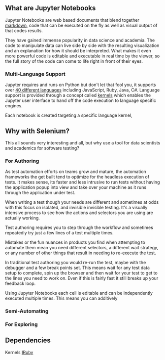 

## What are Jupyter Notebooks

Jupyter Notebooks are web based documents that blend together [markdown](), code that can be executed on the fly as well as visual output of that codes results.  

They have gained immense popularity in data science and academia. The code to manipulate data can live side by side with the resulting visualization and an explanation for how it should be interpreted. What makes it even more powerful code is editable and executable in real time by the viewer, so the full story of the code can come to life right in front of their eyes.

### Multi-Language Support

Jupyter requires and runs on Python but don't let that fool you, it supports over [40 different languages](https://github.com/jupyter/jupyter/wiki/Jupyter-kernels) including JavaScript, Ruby, Java, C#.  Language support is provided through a concept called [kernels](https://jupyter.readthedocs.io/en/latest/projects/kernels.html) which enables the Jupyter user interface to hand off the code execution to language specific engines. 

Each notebook is created targeting a specific language kernel, 

## Why with Selenium?

This all sounds very interesting and all, but why use a tool for data scientists and academics for software testing?

### For Authoring
As test automation efforts on teams grow and mature, the automation frameworks the get built tend to optimize for the headless execution of tests. It makes sense, its faster and less intrusive to run tests without having the application popup into view and take over your machine as it runs through the application under test. 

When writing a test though your needs are different and sometimes at odds with this focus on isolated, and invisible invisible testing. It's a visually intensive process to see how the actions and selectors you are using are actually working.

Test authoring requires you to step through the workflow and sometimes repeatedly try just a few lines of a test multiple times. 

Mistakes or the fun nuances in products you find when attempting to automate them mean you need different selectors, a different wait strategy, or any number of other things that result in needing to re-execute the test.

In traditional test authoring you would re-run the test, maybe with the debugger and a few break points set. This means wait for any test data setup to complete, spin up the browser and then wait for your test to get to the lines you need to work on. Even if this is fairly fast it still breaks up your feedback loop.

Using Jupyter Notebooks each cell is editable and can be independently executed multiple times. This means you can additively 

### Semi-Automating

### For Exploring



## Dependencies

Kernels
[IRuby](https://github.com/SciRuby/iruby)
